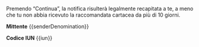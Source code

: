 Premendo “Continua”, la notifica risulterà legalmente recapitata a te, a meno che tu non abbia ricevuto la raccomandata cartacea da più di 10 giorni.


__Mittente__ 
{{senderDenomination}}

__Codice IUN__ 
{{iun}}